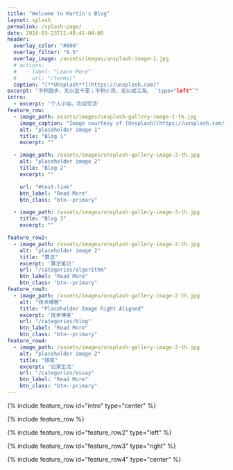 ```yaml
---
title: "Welcome to Martin's Blog"
layout: splash
permalink: /splash-page/
date: 2016-03-23T11:48:41-04:00
header:
  overlay_color: "#000"
  overlay_filter: "0.5"
  overlay_image: /assets/images/unsplash-image-1.jpg
  # actions:
  #   - label: "Learn More"
  #     url: "/terms/"
  caption: "[**Unsplash**](https://unsplash.com)"
excerpt: "不积跬步，无以至千里；不积小流，无以成江海。 `type="left"`"
intro: 
  - excerpt: '个人小站，欢迎交流'
feature_row:
  - image_path: assets/images/unsplash-gallery-image-1-th.jpg
    image_caption: "Image courtesy of [Unsplash](https://unsplash.com/)"
    alt: "placeholder image 1"
    title: "Blog 1"
    excerpt: ""

  - image_path: /assets/images/unsplash-gallery-image-2-th.jpg
    alt: "placeholder image 2"
    title: "Blog 2"
    excerpt: ""

    url: "#test-link"
    btn_label: "Read More"
    btn_class: "btn--primary"

  - image_path: /assets/images/unsplash-gallery-image-3-th.jpg
    title: "Blog 3"
    excerpt: ""

feature_row2:
  - image_path: /assets/images/unsplash-gallery-image-2-th.jpg
    alt: "placeholder image 2"
    title: "算法"
    excerpt: '算法笔记'
    url: "/categories/algorithm"
    btn_label: "Read More"
    btn_class: "btn--primary"
feature_row3:
  - image_path: /assets/images/unsplash-gallery-image-2-th.jpg
    alt: "技术博客"
    title: "Placeholder Image Right Aligned"
    excerpt: '技术博客'
    url: "/categories/blog"
    btn_label: "Read More"
    btn_class: "btn--primary"
feature_row4:
  - image_path: /assets/images/unsplash-gallery-image-2-th.jpg
    alt: "placeholder image 2"
    title: "随笔"
    excerpt: '记录生活'
    url: "/categories/essay"
    btn_label: "Read More"
    btn_class: "btn--primary"
---
```


{% include feature_row id="intro" type="center" %}

{% include feature_row %}

{% include feature_row id="feature_row2" type="left" %}

{% include feature_row id="feature_row3" type="right" %}

{% include feature_row id="feature_row4" type="center" %}